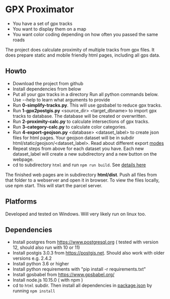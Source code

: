 # GPX Proximator

* You have a set of gpx tracks
* You want to display them on a map
* You want color coding depending on how often you passed the same roads

The project does calculate proximity of multiple tracks from gpx files. It does prepare static and mobile friendly html pages, including all gps data.

## Howto

* Download the project from github
* Install dependencies from below
* Put all your gpx tracks in a directory
Run all python commands below. Use --help to learn what arguments to provide
* Run <strong>0-simplify-tracks.py</strong>. This will use gpsbabel to reduce gpx tracks.
* Run <strong>1-gpx2postgis.py</strong> \<source_dir> \<target_dbname> to import gpx tracks to database. The database will be created or overwritten.
* Run <strong>2-proximity-calc.py</strong> to calculate intersections of gpx tracks.
* Run <strong>3-category-calc.py</strong> to calculate color categories.
* Run <strong>4-export-geojson.py</strong> \<database> \<dataset_label> to create json files for html pages. Your geojson dataset will be in subdir html/static/geojson/<dataset_label>. Read about different export [modes](MODES.md)
* Repeat steps from above for each dataset you have. Each new dataset_label will create a new subdirectory and a new button on the webpage.
* cd to subdirectory `html` and run `npm run build`. See [details here](html/README.md)

The finished web pages are in subdirectory <strong>html/dist</strong>. Push all files from that folder to a webserver and open it in browser. To view the files locally, use npm start. This will start the parcel server.

## Platforms

Developed and tested on Windows. Will very likely run on linux too.
## Dependencies

* Install postgres from https://www.postgresql.org ( tested with version 12, should also run with 10 or 11)
* Install postgis 3.0.3 from https://postgis.net. Should also work with older versions e.g. 2.4.2
* Install python 3.6 or higher
* Install python requirements with "pip install -r requirements.txt"
* Install gpsbabel from https://www.gpsbabel.org/
* Install node.js 10.15.0 ( with npm )
* cd to `html` subdir. Then install all dependencies in [package.json](html/package.json) by running `npm install`
